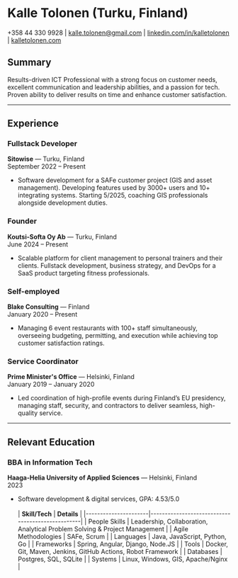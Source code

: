 # Kalle Tolonen (Turku, Finland)

+358 44 330 9928 | kalle.tolonen@gmail.com | [linkedin.com/in/kalletolonen](https://www.linkedin.com/in/kalletolonen) | [kalletolonen.com](https://www.kalletolonen.com)

## Summary
Results-driven ICT Professional with a strong focus on customer needs, excellent communication and leadership abilities, and a passion for tech. Proven ability to deliver results on time and enhance customer satisfaction. 

---

## Experience

### Fullstack Developer  
**Sitowise** — Turku, Finland  
September 2022 – Present  
- Software development for a SAFe customer project (GIS and asset management). Developing features used by 3000+ users and 10+ integrating systems. Starting 5/2025, coaching GIS professionals alongside development duties.

### Founder  
**Koutsi-Softa Oy Ab** — Turku, Finland  
June 2024 – Present  
- Scalable platform for client management to personal trainers and their clients. Fullstack development, business strategy, and DevOps for a SaaS product targeting fitness professionals.

### Self-employed  
**Blake Consulting** — Finland  
January 2020 – Present  
- Managing 6 event restaurants with 100+ staff simultaneously, overseeing budgeting, permitting, and execution while achieving top customer satisfaction ratings. 

### Service Coordinator  
**Prime Minister's Office** — Helsinki, Finland  
January 2019 – January 2020  
- Led coordination of high-profile events during Finland’s EU presidency, managing staff, security, and contractors to deliver seamless, high-quality service. 

---

## Relevant Education

### BBA in Information Tech  
**Haaga-Helia University of Applied Sciences** — Helsinki, Finland  
2023  
- Software development & digital services, GPA: 4.53/5.0  
\
| **Skill/Tech**       | **Details**                                      |
|----------------------|--------------------------------------------------|
| People Skills        | Leadership, Collaboration, Analytical Problem Solving & Project Management |
| Agile Methodologies  | SAFe, Scrum                                      |
| Languages            | Java, JavaScript, Python, Go                    |
| Frameworks           | Spring, Angular, Django, Node.JS                |
| Tools                | Docker, Git, Maven, Jenkins, GitHub Actions, Robot Framework |
| Databases            | Postgres, SQL, SQLite                           |
| Systems              | Linux, Windows, GIS, Apache/Nginx               |
